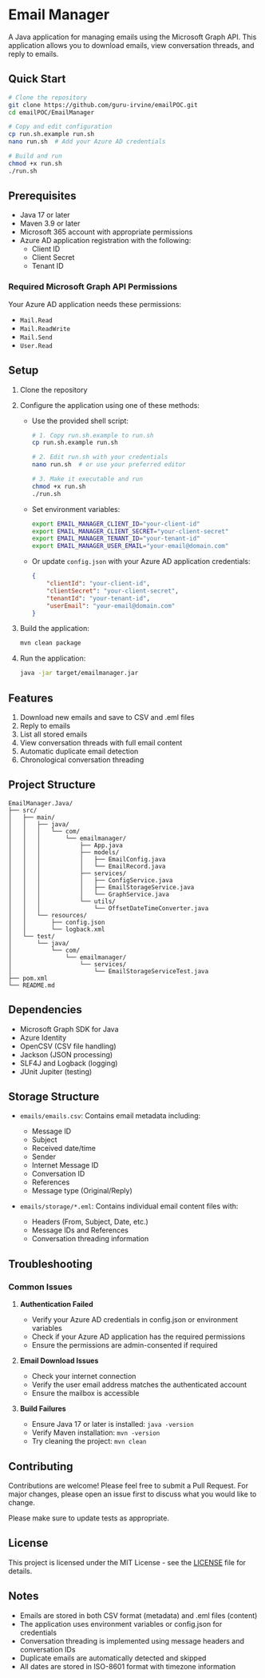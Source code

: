 # Email Manager

A Java application for managing emails using the Microsoft Graph API. This application allows you to download emails, view conversation threads, and reply to emails.

## Quick Start

```bash
# Clone the repository
git clone https://github.com/guru-irvine/emailPOC.git
cd emailPOC/EmailManager

# Copy and edit configuration
cp run.sh.example run.sh
nano run.sh  # Add your Azure AD credentials

# Build and run
chmod +x run.sh
./run.sh
```

## Prerequisites

- Java 17 or later
- Maven 3.9 or later
- Microsoft 365 account with appropriate permissions
- Azure AD application registration with the following:
  - Client ID
  - Client Secret
  - Tenant ID

### Required Microsoft Graph API Permissions

Your Azure AD application needs these permissions:
- `Mail.Read`
- `Mail.ReadWrite`
- `Mail.Send`
- `User.Read`

## Setup

1. Clone the repository
2. Configure the application using one of these methods:
   - Use the provided shell script:
     ```bash
     # 1. Copy run.sh.example to run.sh
     cp run.sh.example run.sh
     
     # 2. Edit run.sh with your credentials
     nano run.sh  # or use your preferred editor
     
     # 3. Make it executable and run
     chmod +x run.sh
     ./run.sh
     ```
   - Set environment variables:
     ```bash
     export EMAIL_MANAGER_CLIENT_ID="your-client-id"
     export EMAIL_MANAGER_CLIENT_SECRET="your-client-secret"
     export EMAIL_MANAGER_TENANT_ID="your-tenant-id"
     export EMAIL_MANAGER_USER_EMAIL="your-email@domain.com"
     ```
   - Or update `config.json` with your Azure AD application credentials:
     ```json
     {
         "clientId": "your-client-id",
         "clientSecret": "your-client-secret",
         "tenantId": "your-tenant-id",
         "userEmail": "your-email@domain.com"
     }
     ```

3. Build the application:
   ```bash
   mvn clean package
   ```

4. Run the application:
   ```bash
   java -jar target/emailmanager.jar
   ```

## Features

1. Download new emails and save to CSV and .eml files
2. Reply to emails
3. List all stored emails
4. View conversation threads with full email content
5. Automatic duplicate email detection
6. Chronological conversation threading

## Project Structure

```
EmailManager.Java/
├── src/
│   ├── main/
│   │   ├── java/
│   │   │   └── com/
│   │   │       └── emailmanager/
│   │   │           ├── App.java
│   │   │           ├── models/
│   │   │           │   ├── EmailConfig.java
│   │   │           │   └── EmailRecord.java
│   │   │           ├── services/
│   │   │           │   ├── ConfigService.java
│   │   │           │   ├── EmailStorageService.java
│   │   │           │   └── GraphService.java
│   │   │           └── utils/
│   │   │               └── OffsetDateTimeConverter.java
│   │   └── resources/
│   │       ├── config.json
│   │       └── logback.xml
│   └── test/
│       └── java/
│           └── com/
│               └── emailmanager/
│                   └── services/
│                       └── EmailStorageServiceTest.java
├── pom.xml
└── README.md
```

## Dependencies

- Microsoft Graph SDK for Java
- Azure Identity
- OpenCSV (CSV file handling)
- Jackson (JSON processing)
- SLF4J and Logback (logging)
- JUnit Jupiter (testing)

## Storage Structure

- `emails/emails.csv`: Contains email metadata including:
  - Message ID
  - Subject
  - Received date/time
  - Sender
  - Internet Message ID
  - Conversation ID
  - References
  - Message type (Original/Reply)

- `emails/storage/*.eml`: Contains individual email content files with:
  - Headers (From, Subject, Date, etc.)
  - Message IDs and References
  - Conversation threading information

## Troubleshooting

### Common Issues

1. **Authentication Failed**
   - Verify your Azure AD credentials in config.json or environment variables
   - Check if your Azure AD application has the required permissions
   - Ensure the permissions are admin-consented if required

2. **Email Download Issues**
   - Check your internet connection
   - Verify the user email address matches the authenticated account
   - Ensure the mailbox is accessible

3. **Build Failures**
   - Ensure Java 17 or later is installed: `java -version`
   - Verify Maven installation: `mvn -version`
   - Try cleaning the project: `mvn clean`

## Contributing

Contributions are welcome! Please feel free to submit a Pull Request. For major changes, please open an issue first to discuss what you would like to change.

Please make sure to update tests as appropriate.

## License

This project is licensed under the MIT License - see the [LICENSE](LICENSE) file for details.

## Notes

- Emails are stored in both CSV format (metadata) and .eml files (content)
- The application uses environment variables or config.json for credentials
- Conversation threading is implemented using message headers and conversation IDs
- Duplicate emails are automatically detected and skipped
- All dates are stored in ISO-8601 format with timezone information 